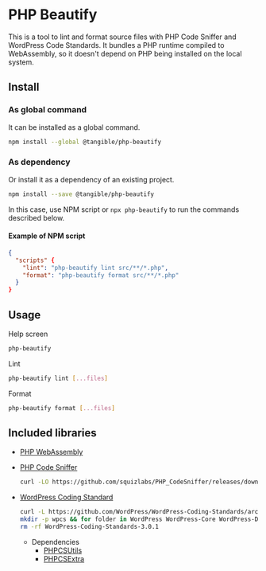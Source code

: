 # PHP Beautify

This is a tool to lint and format source files with PHP Code Sniffer and WordPress Code Standards. It bundles a PHP runtime compiled to WebAssembly, so it doesn't depend on PHP being installed on the local system.

## Install

### As global command

It can be installed as a global command.

```sh
npm install --global @tangible/php-beautify
```

### As dependency

Or install it as a dependency of an existing project.

```sh
npm install --save @tangible/php-beautify
```

In this case, use NPM script or `npx php-beautify` to run the commands described below.

#### Example of NPM script

```json
{
  "scripts" {
    "lint": "php-beautify lint src/**/*.php",
    "format": "php-beautify format src/**/*.php"
  }
}
```

## Usage

Help screen

```sh
php-beautify
```

Lint

```sh
php-beautify lint [...files]
```

Format

```sh
php-beautify format [...files]
```


## Included libraries

- [PHP WebAssembly](https://github.com/WordPress/wordpress-playground/tree/trunk/packages/php-wasm/node)

- [PHP Code Sniffer](https://github.com/squizlabs/PHP_CodeSniffer)

  ```sh
  curl -LO https://github.com/squizlabs/PHP_CodeSniffer/releases/download/3.7.2/phpcbf.phar && curl -LO https://github.com/squizlabs/PHP_CodeSniffer/releases/download/3.7.2/phpcs.phar
  ```

- [WordPress Coding Standard](https://github.com/WordPress/WordPress-Coding-Standards)

  ```sh
  curl -L https://github.com/WordPress/WordPress-Coding-Standards/archive/refs/tags/3.0.1.tar.gz | tar zx
  mkdir -p wpcs && for folder in WordPress WordPress-Core WordPress-Docs WordPress-Extra; do cp -r WordPress-Coding-Standards-3.0.1/"$folder" wpcs/"$folder"; done
  rm -rf WordPress-Coding-Standards-3.0.1
  ```

  - Dependencies
    - [PHPCSUtils](https://github.com/PHPCSStandards/PHPCSUtils)
    - [PHPCSExtra](https://github.com/PHPCSStandards/PHPCSExtra)
